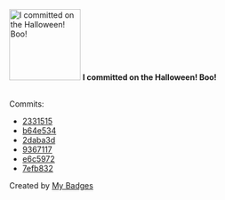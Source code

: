 <img src="https://my-badges.github.io/my-badges/spooky-commit.png" alt="I committed on the Halloween! Boo!" title="I committed on the Halloween! Boo!" width="128">
<strong>I committed on the Halloween! Boo!</strong>
<br><br>

Commits:

- <a href="https://github.com/ccamel/playground-elm/commit/2331515b4c8db9bfbc3aa9fbddaaa0f929ec6841">2331515</a>
- <a href="https://github.com/ccamel/playground-elm/commit/b64e5341801f1fcc7f9556cecca8d3d0317c2d80">b64e534</a>
- <a href="https://github.com/ccamel/playground-elm/commit/2daba3ddedf988eac540e8dcacb9a4eee434a792">2daba3d</a>
- <a href="https://github.com/ccamel/awesome-ccamel/commit/9367117fe2ec7525594223ca9b1ceebb23852068">9367117</a>
- <a href="https://github.com/okp4/actions/commit/e6c5972261044c8485219b980a672a5505a38b64">e6c5972</a>
- <a href="https://github.com/ccamel/awesome-ccamel/commit/7efb832867cc7cb52a522051abe68330f3bd6a4a">7efb832</a>


Created by <a href="https://github.com/my-badges/my-badges">My Badges</a>